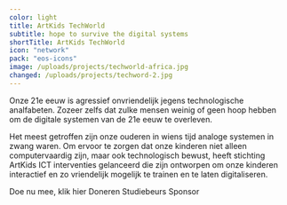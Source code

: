 ```yaml
---
color: light
title: ArtKids TechWorld
subtitle: hope to survive the digital systems
shortTitle: ArtKids TechWorld
icon: "network"
pack: "eos-icons"
image: /uploads/projects/techworld-africa.jpg
changed: /uploads/projects/techword-2.jpg
---
```

Onze 21e eeuw is agressief onvriendelijk jegens technologische analfabeten. Zozeer zelfs dat zulke mensen weinig of geen hoop hebben om de digitale systemen van de 21e eeuw te overleven.

Het meest getroffen zijn onze ouderen in wiens tijd analoge systemen in zwang waren. Om ervoor te zorgen dat onze kinderen niet alleen computervaardig zijn, maar ook technologisch bewust, heeft stichting ArtKids ICT interventies gelanceerd die zijn ontworpen om onze kinderen interactief en zo vriendelijk mogelijk te trainen en te laten digitaliseren.

Doe nu mee, klik hier
Doneren
Studiebeurs
Sponsor